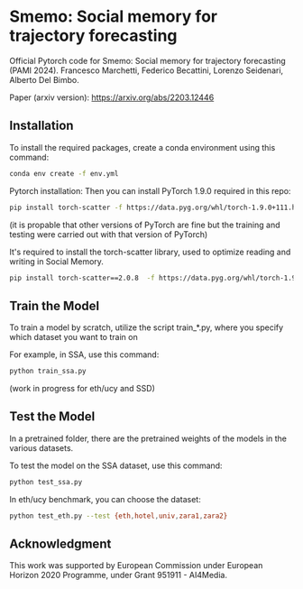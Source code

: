 # Smemo: Social memory for trajectory forecasting
Official Pytorch code for Smemo: Social memory for trajectory forecasting (PAMI 2024).
Francesco Marchetti, Federico Becattini, Lorenzo Seidenari, Alberto Del Bimbo.

Paper (arxiv version): https://arxiv.org/abs/2203.12446


## Installation
To install the required packages, create a conda environment using this command: 
```bash
conda env create -f env.yml
```

Pytorch installation:
Then you can install PyTorch 1.9.0 required in this repo:
```bash
pip install torch-scatter -f https://data.pyg.org/whl/torch-1.9.0+111.html
```
(it is propable that other versions of PyTorch are fine but the training and testing were carried out with that version of PyTorch)

It's required to install the torch-scatter library, used to optimize reading and writing in Social Memory.
```bash
pip install torch-scatter==2.0.8  -f https://data.pyg.org/whl/torch-1.9.0+111.html
```

## Train the Model
To train a model by scratch, utilize the script train_*.py, where you specify which dataset you want to train on

For example, in SSA, use this command:
```bash
python train_ssa.py
```

(work in progress for eth/ucy and SSD)

## Test the Model
In a pretrained folder, there are the pretrained weights of the models in the various datasets.

To test the model on the SSA dataset, use this command:
```bash
python test_ssa.py
```

In eth/ucy benchmark, you can choose the dataset:

```bash
python test_eth.py --test {eth,hotel,univ,zara1,zara2}
```


## Acknowledgment
This work was supported by European Commission under European Horizon 2020 Programme, under Grant 951911 - AI4Media.
